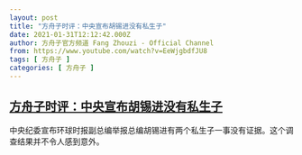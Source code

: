 ```yaml
---
layout: post
title: "方舟子时评：中央宣布胡锡进没有私生子"
date: 2021-01-31T12:12:42.000Z
author: 方舟子官方频道 Fang Zhouzi - Official Channel
from: https://www.youtube.com/watch?v=EeWjgbdfJU8
tags: [ 方舟子 ]
categories: [ 方舟子 ]
---
```

<!--1612095162000-->
[方舟子时评：中央宣布胡锡进没有私生子](https://www.youtube.com/watch?v=EeWjgbdfJU8)
------

<div>
中央纪委宣布环球时报副总编举报总编胡锡进有两个私生子一事没有证据。这个调查结果并不令人感到意外。
</div>
